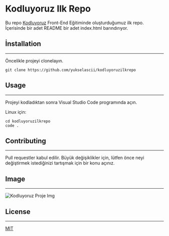 # **Kodluyoruz Ilk Repo**

Bu repo [Kodluyoruz](https://github.com/yukselascii/kodluyoruzilkrepo) Front-End Eğitiminde oluşturduğumuz ilk repo. İçerisinde bir adet README bir adet index.html barındırıyor. 

## **İnstallation**
***

Öncelikle projeyi clonelayın.

``` git clone https://github.com/yukselascii/kodluyoruzilkrepo ``` 

## **Usage**
***
Projeyi kodladıktan sonra Visual Studio Code programında açın.

Linux için:

```
cd kodluyoruzilkrepo 
code . 
```
## **Contributing**
***
Pull requestler kabul edilir. Büyük değişiklikler için, lütfen önce neyi değiştirmek istediğinizi tartışmak için bir konu açınız.
## **Image** 
***
![Kodluyoruz Proje Img](https://raw.githubusercontent.com/Kodluyoruz/taskforce/main/git/odev1/figures/markdown.png)
## **License**
***
[MIT](https://choosealicense.com/licenses/mit/)